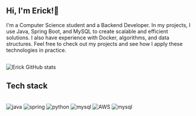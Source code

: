 ## Hi, I'm Erick!👋
I'm a Computer Science student and a Backend Developer. In my projects, I use Java, Spring Boot, and MySQL to create scalable and efficient solutions. I also have experience with Docker, algorithms, and data structures. Feel free to check out my projects and see how I apply these technologies in practice.
##



![Erick GitHub stats](https://github-readme-stats.vercel.app/api?username=ErickPalheta&show_icons=true&theme=dark)

## Tech stack

<div style="display: inline_block"><br/>
<img align="center" alt="java" src="https://img.shields.io/badge/Java-ED8B00?style=for-the-badge&logo=openjdk&logoColor=white" />
<img align="center" alt="spring" src="https://img.shields.io/badge/Spring-6DB33F?style=for-the-badge&logo=spring&logoColor=white" />
<img align="center" alt="python" src="https://img.shields.io/badge/Python-3776AB?style=for-the-badge&logo=python&logoColor=white" />
<img align="center" alt="mysql" src="https://img.shields.io/badge/MySQL-00000F?style=for-the-badge&logo=mysql&logoColor=white" />
<img align="center" alt="AWS" src="https://img.shields.io/badge/AWS-%23FF9900.svg?style=for-the-badge&logo=amazon-aws&logoColor=white" />
<img align="center" alt="mysql" src=
<img align="center" alt="mysql" src= 
</div>



